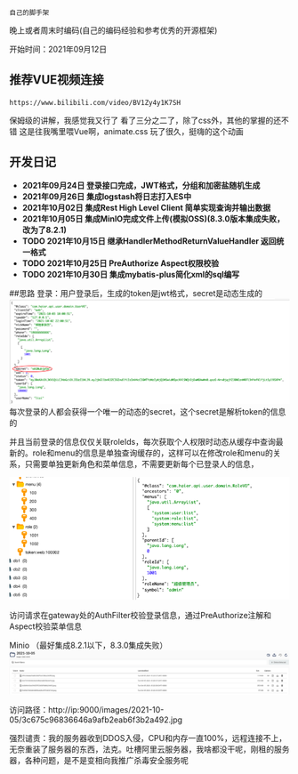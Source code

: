 ``自己的脚手架``

晚上或者周末时编码(自己的编码经验和参考优秀的开源框架)

开始时间：2021年09月12日

## 推荐VUE视频连接
``https://www.bilibili.com/video/BV1Zy4y1K7SH``

保姆级的讲解，我感觉我又行了
看了三分之二了，除了css外，其他的掌握的还不错
这是往我嘴里喂Vue啊，animate.css 玩了很久，挺嗨的这个动画

## 开发日记

- **2021年09月24日 登录接口完成，JWT格式，分组和加密盐随机生成**
- **2021年09月26日 集成logstash将日志打入ES中**
- **2021年10月02日 集成Rest High Level Client 简单实现查询并输出数据**
- **2021年10月05日 集成MinIO完成文件上传(模拟OSS)(8.3.0版本集成失败，改为了8.2.1)**
- **TODO 2021年10月15日 继承HandlerMethodReturnValueHandler 返回统一格式**
- **TODO 2021年10月25日 PreAuthorize Aspect权限校验**
- **TODO 2021年10月30日 集成mybatis-plus简化xml的sql编写**

##思路
登录：用户登录后，生成的token是jwt格式，secret是动态生成的
![img.png](img.png)
每次登录的人都会获得一个唯一的动态的secret，这个secret是解析token的信息的

并且当前登录的信息仅仅关联roleIds，每次获取个人权限时动态从缓存中查询最新的。role和menu的信息是单独查询缓存的，这样可以在修改role和menu的关系，只需要单独更新角色和菜单信息，不需要更新每个已登录人的信息，

![img_1.png](img_1.png)

访问请求在gateway处的AuthFilter校验登录信息，通过PreAuthorize注解和Aspect校验菜单信息

Minio （最好集成8.2.1以下，8.3.0集成失败）
![img_2.png](img_2.png)

访问路径：http://ip:9000/images/2021-10-05/3c675c96836646a9afb2eab6f3b2a492.jpg

强烈谴责：我的服务器收到DDOS入侵，CPU和内存一直100%，远程连接不上，无奈重装了服务器的东西，法克。吐槽阿里云服务器，我啥都没干呢，刚租的服务器，各种问题，是不是变相向我推广杀毒安全服务呢